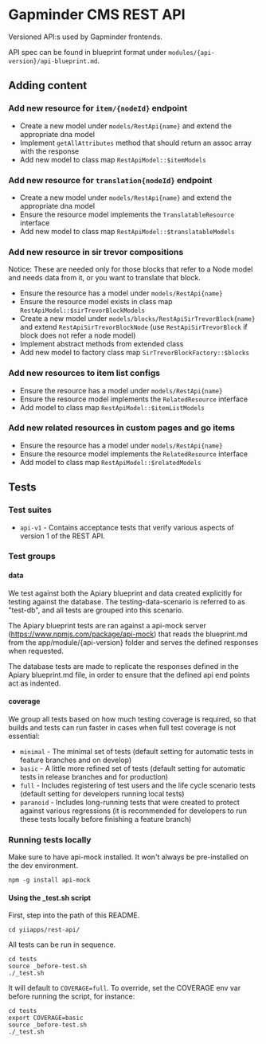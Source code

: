 Gapminder CMS REST API
======================

Versioned API:s used by Gapminder frontends.

API spec can be found in blueprint format under `modules/{api-version}/api-blueprint.md`.

## Adding content

### Add new resource for `item/{nodeId}` endpoint

* Create a new model under `models/RestApi{name}` and extend the appropriate dna model
* Implement `getAllAttributes` method that should return an assoc array with the response
* Add new model to class map `RestApiModel::$itemModels`

### Add new resource for `translation{nodeId}` endpoint

* Create a new model under `models/RestApi{name}` and extend the appropriate dna model
* Ensure the resource model implements the `TranslatableResource` interface
* Add new model to class map `RestApiModel::$translatableModels`

### Add new resource in sir trevor compositions

Notice: These are needed only for those blocks that refer to a Node model and needs data from it, or you want to translate that block.

* Ensure the resource has a model under `models/RestApi{name}`
* Ensure the resource model exists in class map `RestApiModel::$sirTrevorBlockModels`
* Create a new model under `models/blocks/RestApiSirTrevorBlock{name}` and extend `RestApiSirTrevorBlockNode` (use `RestApiSirTrevorBlock` if block does not refer a node model)
* Implement abstract methods from extended class
* Add new model to factory class map `SirTrevorBlockFactory::$blocks`

### Add new resources to item list configs

* Ensure the resource has a model under `models/RestApi{name}`
* Ensure the resource model implements the `RelatedResource` interface
* Add model to class map `RestApiModel::$itemListModels`

### Add new related resources in custom pages and go items

* Ensure the resource has a model under `models/RestApi{name}`
* Ensure the resource model implements the `RelatedResource` interface
* Add model to class map `RestApiModel::$relatedModels`

## Tests

### Test suites

* `api-v1` - Contains acceptance tests that verify various aspects of version 1 of the REST API.

### Test groups

#### data

We test against both the Apiary blueprint and data created explicitly for testing against the database.
The testing-data-scenario is referred to as "test-db", and all tests are grouped into this scenario.

The Apiary blueprint tests are ran against a api-mock server (https://www.npmjs.com/package/api-mock) that reads the
blueprint.md from the app/module/{api-version} folder and serves the defined responses when requested.

The database tests are made to replicate the responses defined in the Apiary blueprint.md file, in order to ensure that
the defined api end points act as indented.

#### coverage

We group all tests based on how much testing coverage is required, so that builds and tests can run faster in cases when full test coverage is not essential:

* `minimal` - The minimal set of tests (default setting for automatic tests in feature branches and on develop)
* `basic` - A little more refined set of tests (default setting for automatic tests in release branches and for production)
* `full` - Includes registering of test users and the life cycle scenario tests (default setting for developers running local tests)
* `paranoid` - Includes long-running tests that were created to protect against various regressions (it is recommended for developers to run these tests locally before finishing a feature branch)

### Running tests locally

Make sure to have api-mock installed. It won't always be pre-installed on the dev environment.

    npm -g install api-mock

#### Using the _test.sh script

First, step into the path of this README.

    cd yiiapps/rest-api/

All tests can be run in sequence.

    cd tests
    source _before-test.sh
    ./_test.sh

It will default to `COVERAGE=full`. To override, set the COVERAGE env var before running the script, for instance:

    cd tests
    export COVERAGE=basic
    source _before-test.sh
    ./_test.sh
